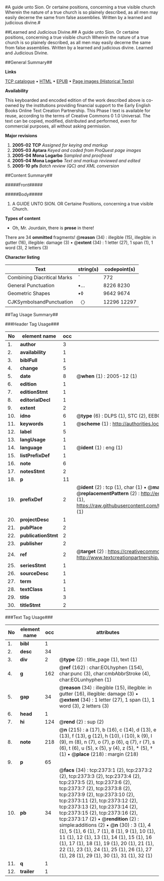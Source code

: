 #A guide unto Sion. Or certaine positions, concerning a true visible church Wherein the nature of a true church is so plainely described, as all men may easily decerne the same from false assemblies. Written by a learned and judicious divine.#

##Learned and Judicious Divine.##
A guide unto Sion. Or certaine positions, concerning a true visible church Wherein the nature of a true church is so plainely described, as all men may easily decerne the same from false assemblies. Written by a learned and judicious divine.
Learned and Judicious Divine.

##General Summary##

**Links**

[TCP catalogue](http://www.ota.ox.ac.uk/tcp/)  • 
[HTML](http://tei.it.ox.ac.uk/tcp/Texts-HTML/free/A15/A15866.html)  • 
[EPUB](http://tei.it.ox.ac.uk/tcp/Texts-EPUB/free/A15/A15866.epub) • 
[Page images (Historical Texts)](https://data.historicaltexts.jisc.ac.uk/view?pubId=eebo-99838016e&pageId=eebo-99838016e-2373-1)

**Availability**

This keyboarded and encoded edition of the
	       work described above is co-owned by the institutions
	       providing financial support to the Early English Books
	       Online Text Creation Partnership. This Phase I text is
	       available for reuse, according to the terms of Creative
	       Commons 0 1.0 Universal. The text can be copied,
	       modified, distributed and performed, even for
	       commercial purposes, all without asking permission.

**Major revisions**

1. __2005-02__ __TCP__ *Assigned for keying and markup*
1. __2005-03__ __Aptara__ *Keyed and coded from ProQuest page images*
1. __2005-04__ __Mona Logarbo__ *Sampled and proofread*
1. __2005-04__ __Mona Logarbo__ *Text and markup reviewed and edited*
1. __2005-10__ __pfs__ *Batch review (QC) and XML conversion*

##Content Summary##

#####Front#####

#####Body#####

1. A GUIDE UNTO SION.
OR
Certaine Positions, concerning a true
visible Church.

**Types of content**

  * Oh, Mr. Jourdain, there is **prose** in there!

There are 34 **ommitted** fragments! 
 @__reason__ (34) : illegible (15), illegible: in gutter (16), illegible: damage (3)  •  @__extent__ (34) : 1 letter (27), 1 span (1), 1 word (3), 2 letters (3)

**Character listing**


|Text|string(s)|codepoint(s)|
|---|---|---|
|Combining             Diacritical Marks|̄|772|
|General Punctuation|•…|8226 8230|
|Geometric Shapes|▪◊|9642 9674|
|CJKSymbolsandPunctuation|〈〉|12296 12297|

##Tag Usage Summary##

###Header Tag Usage###

|No|element name|occ|attributes|
|---|---|---|---|
|1.|__author__|3||
|2.|__availability__|1||
|3.|__biblFull__|1||
|4.|__change__|5||
|5.|__date__|8| @__when__ (1) : 2005-12 (1)|
|6.|__edition__|1||
|7.|__editionStmt__|1||
|8.|__editorialDecl__|1||
|9.|__extent__|2||
|10.|__idno__|6| @__type__ (6) : DLPS (1), STC (2), EEBO-CITATION (1), PROQUEST (1), VID (1)|
|11.|__keywords__|1| @__scheme__ (1) : http://authorities.loc.gov/ (1)|
|12.|__label__|5||
|13.|__langUsage__|1||
|14.|__language__|1| @__ident__ (1) : eng (1)|
|15.|__listPrefixDef__|1||
|16.|__note__|6||
|17.|__notesStmt__|2||
|18.|__p__|11||
|19.|__prefixDef__|2| @__ident__ (2) : tcp (1), char (1)  •  @__matchPattern__ (2) : ([0-9\-]+):([0-9IVX]+) (1), (.+) (1)  •  @__replacementPattern__ (2) : http://eebo.chadwyck.com/downloadtiff?vid=$1&page=$2 (1), https://raw.githubusercontent.com/textcreationpartnership/Texts/master/tcpchars.xml#$1 (1)|
|20.|__projectDesc__|1||
|21.|__pubPlace__|2||
|22.|__publicationStmt__|2||
|23.|__publisher__|2||
|24.|__ref__|2| @__target__ (2) : https://creativecommons.org/publicdomain/zero/1.0/ (1), http://www.textcreationpartnership.org/docs/. (1)|
|25.|__seriesStmt__|1||
|26.|__sourceDesc__|1||
|27.|__term__|1||
|28.|__textClass__|1||
|29.|__title__|3||
|30.|__titleStmt__|2||


###Text Tag Usage###

|No|element name|occ|attributes|
|---|---|---|---|
|1.|__bibl__|1||
|2.|__desc__|34||
|3.|__div__|2| @__type__ (2) : title_page (1), text (1)|
|4.|__g__|162| @__ref__ (162) : char:EOLhyphen (154), char:punc (3), char:cmbAbbrStroke (4), char:EOLunhyphen (1)|
|5.|__gap__|34| @__reason__ (34) : illegible (15), illegible: in gutter (16), illegible: damage (3)  •  @__extent__ (34) : 1 letter (27), 1 span (1), 1 word (3), 2 letters (3)|
|6.|__head__|1||
|7.|__hi__|124| @__rend__ (2) : sup (2)|
|8.|__note__|218| @__n__ (215) : a (17), b (16), c (14), d (13), e (13), f (13), g (12), h (10), i (10), k (9), l (9), m (8), n (7), o (7), p (6), q (7), r (7), s (6), t (6), u (5), x (5), y (4), z (5), * (5), † (1)  •  @__place__ (218) : margin (218)|
|9.|__p__|65||
|10.|__pb__|34| @__facs__ (34) : tcp:2373:1 (2), tcp:2373:2 (2), tcp:2373:3 (2), tcp:2373:4 (2), tcp:2373:5 (2), tcp:2373:6 (2), tcp:2373:7 (2), tcp:2373:8 (2), tcp:2373:9 (2), tcp:2373:10 (2), tcp:2373:11 (2), tcp:2373:12 (2), tcp:2373:13 (2), tcp:2373:14 (2), tcp:2373:15 (2), tcp:2373:16 (2), tcp:2373:17 (2)  •  @__rendition__ (2) : simple:additions (2)  •  @__n__ (30) : 3 (1), 4 (1), 5 (1), 6 (1), 7 (1), 8 (1), 9 (1), 10 (1), 11 (1), 12 (1), 13 (1), 14 (1), 15 (1), 16 (1), 17 (1), 18 (1), 19 (1), 20 (1), 21 (1), 22 (1), 23 (1), 24 (1), 25 (1), 26 (1), 27 (1), 28 (1), 29 (1), 30 (1), 31 (1), 32 (1)|
|11.|__q__|1||
|12.|__trailer__|1||
